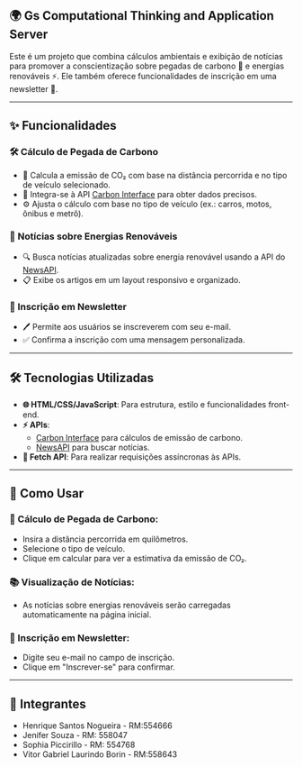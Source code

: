 ## 🌍 Gs Computational Thinking and Application Server
Este é um projeto que combina cálculos ambientais e exibição de notícias para promover a conscientização sobre pegadas de carbono 🌱 e energias renováveis ⚡. Ele também oferece funcionalidades de inscrição em uma newsletter 📩.

---

## ✨ Funcionalidades

### 🛠️ Cálculo de Pegada de Carbono
- 🚗 Calcula a emissão de CO₂ com base na distância percorrida e no tipo de veículo selecionado.
- 🔗 Integra-se à API [Carbon Interface](https://www.carboninterface.com/) para obter dados precisos.
- ⚙️ Ajusta o cálculo com base no tipo de veículo (ex.: carros, motos, ônibus e metrô).

### 📰 Notícias sobre Energias Renováveis
- 🔍 Busca notícias atualizadas sobre energia renovável usando a API do [NewsAPI](https://newsapi.org/).
- 📋 Exibe os artigos em um layout responsivo e organizado.

### 📧 Inscrição em Newsletter
- 🖊️ Permite aos usuários se inscreverem com seu e-mail.
- ✅ Confirma a inscrição com uma mensagem personalizada.

---

## 🛠️ Tecnologias Utilizadas

- **🌐 HTML/CSS/JavaScript**: Para estrutura, estilo e funcionalidades front-end.
- **⚡ APIs**:
  - [Carbon Interface](https://www.carboninterface.com/) para cálculos de emissão de carbono.
  - [NewsAPI](https://newsapi.org/) para buscar notícias.
- **🔄 Fetch API**: Para realizar requisições assíncronas às APIs.

---

## 🎯 Como Usar

### 🌱 Cálculo de Pegada de Carbono:
- Insira a distância percorrida em quilômetros.
- Selecione o tipo de veículo.
- Clique em calcular para ver a estimativa da emissão de CO₂.

### 📚 Visualização de Notícias:
- As notícias sobre energias renováveis serão carregadas automaticamente na página inicial.

### 📩 Inscrição em Newsletter:
- Digite seu e-mail no campo de inscrição.
- Clique em "Inscrever-se" para confirmar.

---

## 👥 Integrantes
- Henrique Santos Nogueira - RM:554666
- Jenifer Souza - RM: 558047
- Sophia Piccirillo - RM: 554768
- Vitor Gabriel Laurindo Borin - RM:558643
